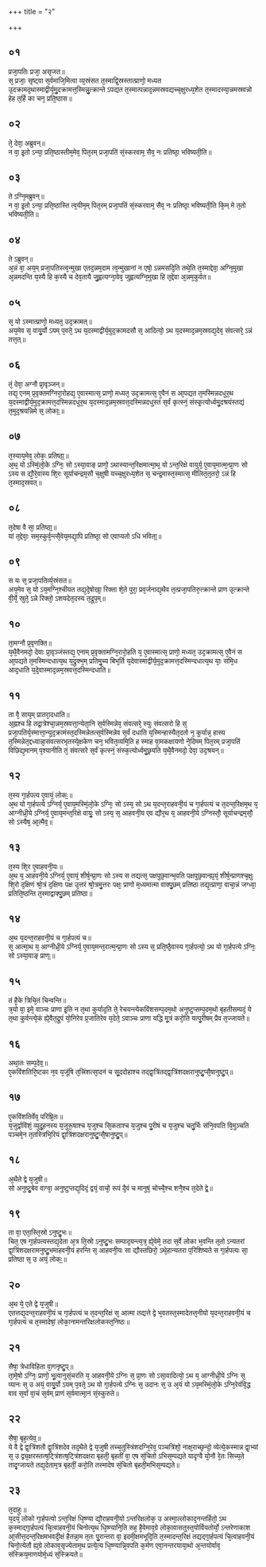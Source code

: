 +++
title = "२"

+++
## ०१
प्रजा᳘पतिः प्रजा᳘ असृजत॥  
स᳘ प्रजाः᳘ सृष्ट्वा स᳘र्वमाजि᳘मित्वा व्य᳘स्रंसत त᳘स्माद्वि᳘स्रस्तात्प्राणो᳘ मध्यत उ᳘दक्रामद᳘थास्माद्वीर्य᳘मु᳘दक्रामत्त᳘स्मिन्नु᳘त्क्रान्ते ऽपद्यत त᳘स्मात्पन्नाद᳘न्नमस्रवद्यच्च᳘क्षुरध्य᳘शेत त᳘स्मादस्या᳘न्नमस्रवन्नो हेह त᳘र्हि का चन᳘ प्रति᳘ष्ठास॥  
## ०२
ते᳘ देवा᳘ अब्रुवन्॥  
न वा᳘ इ᳘तो ऽन्या᳘ प्रति᳘ष्ठास्तीम᳘मेव᳘ पित᳘रम् प्रजा᳘पतिं सं᳘स्करवाम᳘ सैव᳘ नः प्रतिष्ठा᳘ भविष्यती᳘ति॥  
## ०३
ते ऽग्नि᳘मब्रुवन्॥  
न वा᳘ इ᳘तो ऽन्या᳘ प्रति᳘ष्ठास्ति त्व᳘यीम᳘म् पित᳘रम् प्रजा᳘पतिं सं᳘स्करवाम᳘ सैव᳘ नः प्रतिष्ठा᳘ भविष्यती᳘ति कि᳘म् मे त᳘तो भविष्यती᳘ति॥  
## ०४
ते ऽब्रुवन्॥  
अ᳘न्नं वा᳘ अय᳘म् प्रजा᳘पतिस्त्व᳘न्मुखा एतद᳘न्नम᳘दाम त्व᳘न्मुखानां न एषो᳘ ऽन्नमसदि᳘ति तथे᳘ति त᳘स्माद्देवा᳘ अग्नि᳘मुखा अ᳘न्नमदन्ति य᳘स्यै हि क᳘स्यै च देव᳘तायै जु᳘ह्वत्यग्ना᳘वेव᳘ जुह्वत्यग्नि᳘मुखा हि त᳘द्देवा अ᳘न्नम᳘कुर्वत॥  
## ०५
स᳘ यो ऽस्मात्प्राणो᳘ मध्यत᳘ उद᳘क्रामत्॥  
अय᳘मेव स᳘ वायु᳘र्यो ऽयम् प᳘वते᳘ ऽथ य᳘दस्माद्वीर्य᳘मुद᳘क्रामदसौ स᳘ आदित्यो᳘ ऽथ य᳘दस्माद᳘न्नम᳘स्रवद्य᳘देव᳘ संवत्सरे᳘ ऽन्नं तत्त᳘त्॥  
## ०६
तं᳘ देवा᳘ अग्नौ प्रा᳘वृञ्जन्॥  
तद्य᳘ एनम् प्र᳘वृक्तमग्निरा᳘रोहद्य᳘ ए᳘वास्मात्स᳘ प्राणो᳘ मध्यत᳘ उद᳘क्रामत्स᳘ ए᳘वैनं स आ᳘पद्यत त᳘मस्मिन्नदधुर᳘थ य᳘दस्माद्वीर्य᳘मुद᳘क्रामत्त᳘दस्मिन्नदधुर᳘थ य᳘दस्माद᳘न्नम᳘स्रवत्त᳘दस्मिन्नदधुस्तं स᳘र्वं कृत्स्नं᳘ संस्कृ᳘त्योर्ध्वमु᳘दश्रयंस्तद्यं त᳘मुद᳘श्रयन्निमे स᳘ लोकाः᳟॥  
## ०७
त᳘स्याय᳘मेव᳘ लोकः᳘ प्रतिष्ठा᳟॥  
अ᳘थ᳘ यो ऽस्मिं᳘लो᳘के ऽग्निः᳘ सो ऽस्या᳘वाङ् प्राणो᳘ ऽथास्यान्त᳘रिक्षमात्मा᳘थ᳘ यो ऽन्त᳘रिक्षे वायुर्य᳘ ए᳘वाय᳘मात्म᳘न्प्रा᳘णः सो ऽस्य स द्यौ᳘रे᳘वास्य शि᳘रः सूर्याचन्द्रम᳘सौ च᳘क्षुषी यच्च᳘क्षुरध्य᳘शेत स᳘ चन्द्र᳘मास्त᳘स्मात्स᳘ मीलित᳘त᳘तरो᳘ ऽन्नं हि त᳘स्माद᳘स्रवत्॥  
## ०८
त᳘देषा वै सा᳘ प्रतिष्ठा᳟॥  
यां त᳘द्देवाः᳘ सम᳘स्कुर्व᳘न्त्सै᳘वेय᳘मद्या᳘पि प्रतिष्ठा᳘ सो एवाप्यतो ऽधि भविता᳟॥  
## ०९
स यः स᳘ प्रजा᳘पतिर्व्य᳘स्रंसत॥  
अय᳘मेव स᳘ यो ऽय᳘मग्नि᳘श्चीयत तद्य᳘दे᳘षोखा᳘ रिक्ता शे᳘ते पुरा᳘ प्रव᳘र्जनाद्य᳘थैव त᳘त्प्रजा᳘पतिरु᳘त्क्रान्ते प्राण उ᳘त्क्रान्ते वी᳘र्ये᳘ स्रुते᳘ ऽन्ने रिक्तो᳘ ऽशयदेत᳘दस्य त᳘द्रूप᳘म्॥  
## १०
ता᳘मग्नौ प्र᳘वृणक्ति॥  
य᳘थै᳘वैनमदो᳘ देवाः प्रा᳘वृञ्जंस्तद्य᳘ एनाम् प्र᳘वृक्तामग्नि᳘रारो᳘हति य᳘ ए᳘वास्मात्स᳘ प्राणो᳘ मध्यत᳘ उद᳘क्रामत्स᳘ ए᳘वैनं स आ᳘पद्यते त᳘मस्मिन्दधात्य᳘थ य᳘द्रुक्भ᳘म् प्रतिमु᳘च्य बिभ᳘र्ति य᳘देवास्माद्वीर्य᳘मुद᳘क्रामत्त᳘दस्मिन्दधात्य᳘थ याः᳘ समि᳘ध आद᳘धाति य᳘दे᳘वास्माद᳘न्नम᳘स्रवत्त᳘दस्मिन्दधाति॥  
## ११
ता वै᳘ साय᳘म् प्रातरा᳘दधाति॥  
अ᳘ह्नश्च हि तद्रा᳘त्रेश्चा᳘न्नम᳘स्रवत्ता᳘न्येता᳘नि स᳘र्वस्मिन्नेव᳘ संवत्सरे᳘ स्युः संवत्सरो हि स᳘ प्रजा᳘पतिर्य᳘स्मात्ता᳘न्युद᳘क्रामंस्त᳘दस्मिन्नेतत्स᳘र्वस्मिन्नेव स᳘र्वं दधाति य᳘स्मिन्हास्यैत᳘दतो न᳘ कुर्यान्न᳘ हास्य त᳘स्मिन्नेत᳘द्दध्यान्ना᳘संवत्सरभृतस्ये᳘क्षकेण चन᳘ भवित᳘व्यमि᳘ति ह स्माह वा᳘मकक्षायणो ने᳘दिमम् पित᳘रम् प्रजा᳘पतिं विछिद्य᳘मानम् प᳘श्यानीति तं᳘ संवत्सरे स᳘र्वं कृत्स्नं᳘ संस्क᳘त्योर्ध्वमु᳘छ्रयति य᳘थै᳘वैनमदो᳘ देवा᳘ उद᳘श्रयन्॥  
## १२
त᳘स्य गा᳘र्हपत्य ए᳘वायं᳘ लोकः᳟॥  
अ᳘थ यो गा᳘र्हपत्ये ऽग्निर्य᳘ ए᳘वाय᳘मस्मिं᳘लो᳘के ऽग्निः᳘ सो ऽस्य᳘ सो ऽथ य᳘दन्त᳘राहवनी᳘यं च गा᳘र्हपत्यं च त᳘दन्त᳘रिक्षम᳘थ य᳘ आग्नीध्री᳘ये ऽग्निर्य᳘ ए᳘वाय᳘मन्त᳘रिक्षे वायुः᳘ सो ऽस्य᳘ स᳘ आहवनी᳘य एव द्यौर᳘थ य᳘ आहवनी᳘ये ऽग्निस्तौ᳘ सूर्याचन्द्रम᳘सौ᳘ सो ऽस्यैष᳘ आ᳘त्मैव᳟॥  
## १३
त᳘स्य शि᳘र ए᳘वाहवनी᳘यः॥  
अ᳘थ य᳘ आहवनी᳘ये ऽग्निर्य᳘ ए᳘वायं᳘ शीर्ष᳘न्प्रा᳘णः सो ऽस्य स तद्यत्स᳘ पक्षपुछ᳘वान्भ᳘वति पक्षपुछ᳘वान्ह्य᳘यं᳘ शीर्ष᳘न्प्राणश्च᳘क्षुः शि᳘रो द᳘क्षिणं श्रो᳘त्रं द᳘क्षिणः पक्ष उ᳘त्तरं श्रो᳘त्रमु᳘त्तरः पक्षः᳘ प्राणो म᳘ध्यमात्मा वाक्पु᳘छम् प्रतिष्ठा तद्य᳘त्प्राणा᳘ वाचा᳘न्नं जग्ध्वा᳘ प्रतिति᳘ष्ठन्ति त᳘स्माद्वाक्पु᳘छम् प्रतिष्ठा॥  
## १४
अ᳘थ य᳘दन्त᳘राहवनी᳘यं च गा᳘र्हपत्यं च॥  
स᳘ आत्मा᳘थ य᳘ आग्नीध्री᳘ये ऽग्निर्य᳘ ए᳘वाय᳘मन्त᳘रात्म᳘न्प्रा᳘णः सो ऽस्य स᳘ प्रति᳘ष्ठै᳘वास्य गा᳘र्हपत्यो᳘ ऽथ यो गा᳘र्हपत्ये ऽग्निः᳘ सो ऽस्या᳘वाङ् प्राणः᳟॥  
## १५
तं है᳘के त्रिचि᳘तं चिन्वन्ति॥  
त्र᳘यो वा᳘ इमे᳘ वाञ्चः प्राणा इ᳘ति न त᳘था कुर्याद᳘ति ते᳘ रेचयन्त्येकविंशसम्प᳘दम᳘थो अनुष्टुप्सम्प᳘दम᳘थो बृहतीसम्पदं᳘ ये त᳘था कुर्वन्त्ये᳘कं ह्ये᳘वैत᳘द्रूपं यो᳘निरेव प्र᳘जातिरेव य᳘देते᳘ ऽवाञ्चः प्राणा यद्धि मू᳘त्रं करो᳘ति यत्पु᳘रीषम् प्रैव त᳘ज्जायते॥  
## १६
अथा᳘तः सम्प᳘देव᳟॥  
ए᳘कविंशतिरि᳘ष्टका न᳘व य᳘जूंषि त᳘त्त्रिंशत्सा᳘दनं च सू᳘ददोहाश्च तद्द्वा᳘त्रिंतद्द्वा᳘त्रिंशदक्षरानुष्टु᳘प्सै᳘षानुष्टु᳘प्॥  
## १७
ए᳘कविंशतिर्वेव᳘ परिष्रि᳘तः॥  
य᳘जुर्द्वाविंशं᳘ व्युदू᳘हनस्य य᳘जुरू᳘षाश्च य᳘जुश्च सि᳘कताश्च य᳘जुश्च पु᳘रीषं च य᳘जुश्च चतु᳘र्भिः संनि᳘वपति वि᳘मुञ्चति पञ्चमे᳘न त᳘तस्त्रिभि᳘रियं द्वा᳘त्रिंशदक्षरानुष्टु᳘प्सै᳘षानुष्टु᳘प्॥  
## १८
अ᳘थैते द्वे य᳘जुषी॥  
सो अनुष्टु᳘बेव वाग्वा᳘ अनुष्टुप्तद्य᳘दिदं᳘ द्वयं᳘ वाचो᳘ रूपं दै᳘वं च मानुषं᳘ चोच्चै᳘श्च शनै᳘श्च त᳘देते द्वे᳟॥  
## १९
ता वा᳘ एता᳘स्ति᳘स्रो ऽनुष्टु᳘भः॥  
चित᳘ एष गा᳘र्हपत्यस्तद्य᳘देता अ᳘त्र ति᳘स्रो ऽनुष्टु᳘भः सम्पाद᳘यन्त्य᳘त्र᳘ ह्ये᳘वेमे᳘ तदा स᳘र्वे लोका भ᳘वन्ति त᳘तो ऽन्यतरां द्वा᳘त्रिंशदक्षरामनुष्टु᳘भमाहवनी᳘यं हरन्ति स᳘ आहवनी᳘यः सा द्यौस्तछिरो᳘ ऽथे᳘हान्यतरा प᳘रिशिष्यते स गा᳘र्हपत्यः सा᳘ प्रतिष्ठा स᳘ उ अयं᳘ लोकः᳟॥  
## २०
अ᳘थ ये᳘ एते द्वे य᳘जुषी॥  
एतत्तद्य᳘दन्त᳘राहवनी᳘यं च गा᳘र्हपत्यं च त᳘दन्त᳘रिक्षं स᳘ आत्मा तद्यत्ते द्वे भ᳘वतस्त᳘स्मादेतत्त᳘नीयो य᳘दन्त᳘राहवनी᳘यं च गा᳘र्हपत्यं च त᳘स्मादेषां᳘ लोका᳘नामन्तरिक्षलोकस्त᳘निष्ठः॥  
## २१
सैषा᳘ त्रेधाविहिता वा᳘गनृष्टु᳘प्॥  
ता᳘मे᳘षो ऽग्निः᳘ प्राणो᳘ भू᳘त्वानुसं᳘चरति य᳘ आहवनी᳘ये ऽग्निः स᳘ प्रा᳘णः सो ऽसा᳘वादित्यो᳘ ऽथ य᳘ आग्नीध्री᳘ये ऽग्निः स᳘ व्यानः स᳘ उ अयं᳘ वायु᳘र्यो ऽयम् प᳘वते᳘ ऽथ यो गा᳘र्हपत्ये ऽग्निः स᳘ उदानः स᳘ उ अ᳘यं यो ऽय᳘मस्मिं᳘लो᳘के ऽग्नि᳘रेवंवि᳘द्ध वाव स᳘र्वां वा᳘चं स᳘र्वम् प्राणं स᳘र्वमात्मा᳘नं सं᳘स्कुरुते॥  
## २२
सैषा᳘ बृह᳘त्येव᳟॥  
ये वै द्वे द्वा᳘त्रिंशतौ द्वा᳘त्रिंशदेव तद᳘थैते द्वे य᳘जुषी तच्च᳘तुस्त्रिंशदग्नि᳘रेव᳘ पञ्चत्रिंशो᳘ नाक्ष᳘राच्छ᳘न्दो᳘ व्येत्ये᳘कस्मान्न द्वा᳘भ्यां स᳘ उ द्व्य᳘क्षरस्तत्ष᳘ट्त्रिंशत्ष᳘ट्त्रिंशदक्षरा बृहती᳘ बृहतीं वा᳘ एष सं᳘चितो ऽभिस᳘म्पद्यते यादृग्वै यो᳘नौ रे᳘तः सिच्य᳘ते तादृ᳘ग्जायते तद्य᳘देताम᳘त्र बृहतीं᳘ करो᳘ति तस्मादेष सं᳘चितो बृहती᳘मभिस᳘म्पद्यते॥  
## २३
त᳘दाहुः॥  
य᳘दयं᳘ लोको गा᳘र्हपत्यो ऽन्त᳘रिक्षं धि᳘ष्ण्या द्यौ᳘राहवनी᳘यो ऽन्तरिक्षलोक᳘ उ अस्मा᳘ल्लोकाद᳘नन्तर्हितो᳘ ऽथ क᳘स्माद्गा᳘र्हपत्यं चि᳘त्वाहवनी᳘यं चिनोत्य᳘थ धि᳘ष्ण्यानि᳘ति सह᳘ है᳘वेमाव᳘ग्रे लोका᳘वासतुस्त᳘योर्वियतोर्यो᳘ ऽन्तरेणाकाश आ᳘सीत्त᳘दन्त᳘रिक्षमभवदी᳘क्षं हैतन्ना᳘म त᳘तः पु᳘रान्तरा वा᳘ इदमी᳘क्षमभूदि᳘ति त᳘स्मादन्त᳘रिक्षं तद्यद्गा᳘र्हपत्यं चि᳘त्वाहवनी᳘यं चिनो᳘त्येतौ ह्य᳘ग्रे लोकाव᳘सृज्येताम᳘थ प्रत्ये᳘त्य धि᳘ष्ण्यान्नि᳘वपति क᳘र्मण एवा᳘नन्तरयाया᳘थो अ᳘न्तयोर्वाव᳘ संस्क्रिय᳘माणयोर्म᳘ध्यं सं᳘स्क्रियते॥  